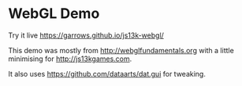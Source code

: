 # WebGL Demo

Try it live https://garrows.github.io/js13k-webgl/

This demo was mostly from http://webglfundamentals.org with a little minimising for http://js13kgames.com.

It also uses https://github.com/dataarts/dat.gui for tweaking.
